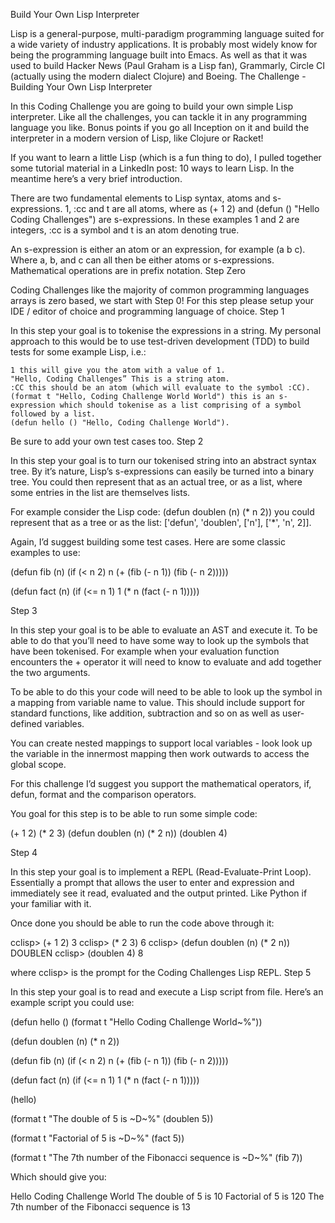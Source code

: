 Build Your Own Lisp Interpreter

Lisp is a general-purpose, multi-paradigm programming language suited for a wide variety of industry applications. It is probably most widely know for being the programming language built into Emacs. As well as that it was used to build Hacker News (Paul Graham is a Lisp fan), Grammarly, Circle CI (actually using the modern dialect Clojure) and Boeing.
The Challenge - Building Your Own Lisp Interpreter

In this Coding Challenge you are going to build your own simple Lisp interpreter. Like all the challenges, you can tackle it in any programming language you like. Bonus points if you go all Inception on it and build the interpreter in a modern version of Lisp, like Clojure or Racket!

If you want to learn a little Lisp (which is a fun thing to do), I pulled together some tutorial material in a LinkedIn post: 10 ways to learn Lisp. In the meantime here’s a very brief introduction.

There are two fundamental elements to Lisp syntax, atoms and s-expressions. 1, :cc and t are all atoms, where as (+ 1 2) and (defun () "Hello Coding Challenges") are s-expressions. In these examples 1 and 2 are integers, :cc is a symbol and t is an atom denoting true.

An s-expression is either an atom or an expression, for example (a b c). Where a, b, and c can all then be either atoms or s-expressions. Mathematical operations are in prefix notation.
Step Zero

Coding Challenges like the majority of common programming languages arrays is zero based, we start with Step 0! For this step please setup your IDE / editor of choice and programming language of choice.
Step 1

In this step your goal is to tokenise the expressions in a string. My personal approach to this would be to use test-driven development (TDD) to build tests for some example Lisp, i.e.:

    1 this will give you the atom with a value of 1.
    "Hello, Coding Challenges” This is a string atom.
    :CC this should be an atom (which will evaluate to the symbol :CC).
    (format t "Hello, Coding Challenge World World") this is an s-expression which should tokenise as a list comprising of a symbol followed by a list.
    (defun hello () "Hello, Coding Challenge World").

Be sure to add your own test cases too.
Step 2

In this step your goal is to turn our tokenised string into an abstract syntax tree. By it’s nature, Lisp’s s-expressions can easily be turned into a binary tree. You could then represent that as an actual tree, or as a list, where some entries in the list are themselves lists.

For example consider the Lisp code: (defun doublen (n) (* n 2)) you could represent that as a tree or as the list: ['defun', 'doublen', ['n'], ['*', 'n', 2]].

Again, I’d suggest building some test cases. Here are some classic examples to use:

(defun fib (n)
  (if (< n 2)
      n
      (+ (fib (- n 1))
         (fib (- n 2)))))

(defun fact (n)
  (if (<= n 1)
    1
    (* n (fact (- n 1)))))

Step 3

In this step your goal is to be able to evaluate an AST and execute it. To be able to do that you’ll need to have some way to look up the symbols that have been tokenised. For example when your evaluation function encounters the + operator it will need to know to evaluate and add together the two arguments.

To be able to do this your code will need to be able to look up the symbol in a mapping from variable name to value. This should include support for standard functions, like addition, subtraction and so on as well as user-defined variables.

You can create nested mappings to support local variables - look look up the variable in the innermost mapping then work outwards to access the global scope.

For this challenge I’d suggest you support the mathematical operators, if, defun, format and the comparison operators.

You goal for this step is to be able to run some simple code:


(+ 1 2)
(* 2 3)
(defun doublen (n) (* 2 n))
(doublen 4)

Step 4

In this step your goal is to implement a REPL (Read-Evaluate-Print Loop). Essentially a prompt that allows the user to enter and expression and immediately see it read, evaluated and the output printed. Like Python if your familiar with it.

Once done you should be able to run the code above through it:

cclisp> (+ 1 2)
3
cclisp>  (* 2 3)
6
cclisp> (defun doublen (n) (* 2 n))
DOUBLEN
cclisp> (doublen 4)
8

where cclisp> is the prompt for the Coding Challenges Lisp REPL.
Step 5

In this step your goal is to read and execute a Lisp script from file. Here’s an example script you could use:

(defun hello ()
  (format t "Hello Coding Challenge World~%"))

(defun doublen (n)
  (* n 2))

(defun fib (n)
  (if (< n 2)
      n
      (+ (fib (- n 1))
         (fib (- n 2)))))

(defun fact (n)
  (if (<= n 1)
    1
    (* n (fact (- n 1)))))

(hello)

(format t "The double of 5 is ~D~%" (doublen 5))

(format t "Factorial of 5 is ~D~%" (fact 5))

(format t "The 7th number of the Fibonacci sequence is ~D~%" (fib 7))

Which should give you:

Hello Coding Challenge World
The double of 5 is 10
Factorial of 5 is 120
The 7th number of the Fibonacci sequence is 13
